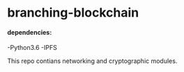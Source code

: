 # branching-blockchain

#### dependencies:
-Python3.6
-IPFS
  
This repo contians networking and cryptographic modules.


